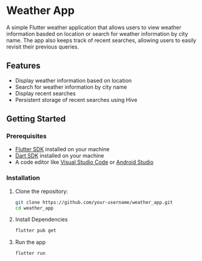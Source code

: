 # Weather App

A simple Flutter weather application that allows users to view weather information basded on location or search for weather information by city name. The app also keeps track of recent searches, allowing users to easily revisit their previous queries.

## Features

- Display weather information based on location
- Search for weather information by city name
- Display recent searches
- Persistent storage of recent searches using Hive

## Getting Started

### Prerequisites

- [Flutter SDK](https://flutter.dev/docs/get-started/install) installed on your machine
- [Dart SDK](https://dart.dev/get-dart) installed on your machine
- A code editor like [Visual Studio Code](https://code.visualstudio.com/) or [Android Studio](https://developer.android.com/studio)

### Installation

1. Clone the repository:

   ```sh
   git clone https://github.com/your-username/weather_app.git
   cd weather_app
   
2. Install Dependencies
    ```sh
   flutter pub get

3. Run the app
    ```sh
   flutter run
   
